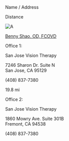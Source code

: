 Name / Address

Distance

![A](https://chart.googleapis.com/chart?chst=d_map_pin_letter&chld=A|287bce|FFFFFF)

[Benny Shao, OD, FCOVD](https://locate.covd.org/Search/Detailed?profileId=698D9D42-5336-4EF0-AFAF-7171A7CA4C3D&markerId=0&lat=37.2966248&lng=-122.0313008&address=7246%20Sharon%20Dr.%20Suite%20N%20San%20Jose%2C%20CA%2095129&BoardCertified=true&ZipCodeOrAddress=2611%20Royal%20Ann%20Dr%2C%20Union%20City%2C%20CA%2094587%2C%20USA&SearchRadius=10&x=14&y=29)

Office 1:

San Jose Vision Therapy

7246 Sharon Dr. Suite N  
San Jose, CA 95129

(408) 837-7380

  

19.8 mi

Office 2:

San Jose Vision Therapy

1860 Mowry Ave. Suite 301B  
Fremont, CA 94538

(408) 837-7380